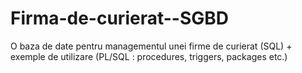 # Firma-de-curierat--SGBD
O baza de date pentru managementul unei firme de curierat (SQL) + exemple de utilizare (PL/SQL : procedures, triggers, packages etc.)

